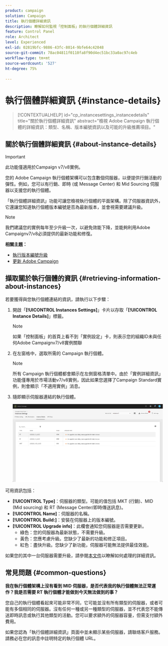 ```yaml
---
product: campaign
solution: Campaign
title: 執行個體詳細資訊
description: 瞭解如何監視「控制面板」的執行個體詳細資訊
feature: Control Panel
role: Architect
level: Experienced
exl-id: 02819bfc-9886-43fc-8014-9bfe64c42048
source-git-commit: 78ac04811f0110fa8f90d4ec51bc33a0ac97c4eb
workflow-type: tm+mt
source-wordcount: '527'
ht-degree: 75%

---
```


# 執行個體詳細資訊 {#instance-details}

>[!CONTEXTUALHELP]
>id="cp_instancesettings_instancedetails"
>title="關於執行個體詳細資訊"
>abstract="檢視 Adobe Campaign 執行個體的詳細資訊：類型、名稱、版本編號資訊以及可能的升級推薦項目。"

## 關於執行個體詳細資訊 {#about-instance-details}

>[!IMPORTANT]
>
>此功能僅適用於Campaign v7/v8實例。

您的 Adobe Campaign 執行個體架構可以包含數個伺服器，以便提供行銷活動的彈性。例如，您可以有行銷、即時 (或 Message Center) 和 Mid Sourcing 伺服器以支援您的執行個體。

「執行個體詳細資訊」功能可讓您檢視執行個體的平面架構。除了伺服器資訊外，它還讓您知道執行個體版本編號是否為最新版本，並會視需要建議升級。

>[!NOTE]
>
>我們建議您的實例每年至少升級一次，以避免效能下降，並能夠利用Adobe Campaignv7/v8必須提供的最新功能和修復。

**相關主題：**

* [執行版本編號升級](https://experienceleague.adobe.com/docs/campaign-classic/using/monitoring-campaign-classic/updating-adobe-campaign/build-upgrade.html)
* [更新 Adobe Campaign](https://experienceleague.adobe.com/docs/campaign-classic/using/monitoring-campaign-classic/updating-adobe-campaign/introduction.html)

## 擷取關於執行個體的資訊 {#retrieving-information-about-instances}

若要獲得與您執行個體連結的資訊，請執行以下步驟：

1. 開啟「**[!UICONTROL Instances Settings]**」卡片以存取「**[!UICONTROL Instance Details]**」標籤。

   >[!NOTE]
   >
   >如果「控制面板」的首頁上看不到「實例設定」卡，則表示您的組織ID未與任何Adobe Campaignv7/v8實例關聯

1. 在左窗格中，選取所需的 Campaign 執行個體。

   >[!NOTE]
   >
   >所有 Campaign 執行個體都會顯示在左側窗格清單中。由於「實例詳細資訊」功能僅專用於市場活動v7/v8實例，因此如果您選擇了Campaign Standard實例，則會顯示「不適用實例」消息。

1. 隨即顯示伺服器連結的執行個體。

   ![](assets/instance_details.png)

可用資訊包括：

* **[!UICONTROL Type]**：伺服器的類型。可能的值包括 MKT (行銷)、MID (Mid sourcing) 和 RT (Message Center/即時傳送訊息)。
* **[!UICONTROL Name]**：伺服器的名稱。
* **[!UICONTROL Build:]**：安裝在伺服器上的版本編號。
* **[!UICONTROL Upgrade info]**：此欄會通知您伺服器是否需要更新。
   * 綠色：您的伺服器為最新狀態，不需要升級。
   * 黃色：您應考慮升級。您缺少了最新的功能和修正項目。
   * 紅色：盡快升級。您缺少了新功能，伺服器可能無法提供最佳效能。

如果您的其中一台伺服器需要升級，請參閱[本文件](https://experienceleague.adobe.com/docs/campaign-classic/using/monitoring-campaign-classic/updating-adobe-campaign/build-upgrade.html)以瞭解如何處理的詳細資訊。

## 常見問題 {#common-questions}

**我在執行個體架構上沒有看到 MID 伺服器，是否代表我的執行個體無法正常運作？我是否需要 RT 執行個體才能做到今天無法做到的事？**

您自己的執行個體看起來可能非常不同，它可能並沒有所有類型的伺服器，或者可能有多個相同的伺服器。沒有任何一種或另一種類型的伺服器，並不代表您不能傳送即時訊息或執行其他類型的活動。您可以要求額外的伺服器容量，但需支付額外費用。

如果您認為「執行個體詳細資訊」頁面中並未顯示某些伺服器，請聯烙客戶服務。請務必在您的訊息中註明特定的執行個體 URL。
